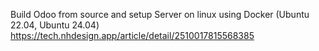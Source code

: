 Build Odoo from source and setup  Server on linux using Docker (Ubuntu 22.04, Ubuntu 24.04) https://tech.nhdesign.app/article/detail/2510017815568385
